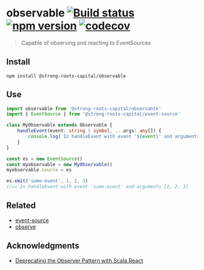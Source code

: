 # observable [![Build status](https://travis-ci.org/strong-roots-capital/observable.svg?branch=master)](https://travis-ci.org/strong-roots-capital/observable) [![npm version](https://img.shields.io/npm/v/@strong-roots-capital/observable.svg)](https://npmjs.org/package/@strong-roots-capital/observable) [![codecov](https://codecov.io/gh/strong-roots-capital/observable/branch/master/graph/badge.svg)](https://codecov.io/gh/strong-roots-capital/observable)

> Capable of observing and reacting to EventSources

## Install

``` shell
npm install @strong-roots-capital/observable
```

## Use

``` typescript
import observable from '@strong-roots-capital/observable'
import { EventSource } from '@strong-roots-capital/event-source'

class MyObservable extends Observable {
    handleEvent(event: string | symbol, ...args: any[]) {
        console.log(`In handleEvent with event '${event}' and arguments ${args}`)
    }
}

const es = new EventSource()
const myobservable = new MyObservable()
myobservable.source = es

es.emit('some-event', 1, 2, 3)
//=> In handleEvent with event 'some-event' and arguments [1, 2, 3]
```

## Related

- [event-source](https://github.com/strong-roots-capital/event-source)
- [observe](https://github.com/strong-roots-capital/observe)

## Acknowledgments

- [Deprecating the Observer Pattern with Scala.React](https://infoscience.epfl.ch/record/176887/files/DeprecatingObservers2012.pdf)
